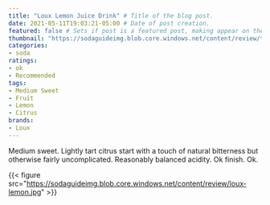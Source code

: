 ```yaml
---
title: "Loux Lemon Juice Drink" # Title of the blog post.
date: 2021-05-11T19:03:21-05:00 # Date of post creation.
featured: false # Sets if post is a featured post, making appear on the home page side bar.
thumbnail: "https://sodaguideimg.blob.core.windows.net/content/review/thumbs/loux-lemon.jpg" # Sets thumbnail image appearing inside card on homepage.
categories:
- soda
ratings:
- ok
- Recommended
tags:
- Medium Sweet
- Fruit
- Lemon
- Citrus
brands:
- Loux
---
```


Medium sweet. Lightly tart citrus start with a touch of natural bitterness but otherwise fairly uncomplicated. Reasonably balanced acidity. Ok finish. Ok.

{{< figure src="https://sodaguideimg.blob.core.windows.net/content/review/loux-lemon.jpg" >}}
